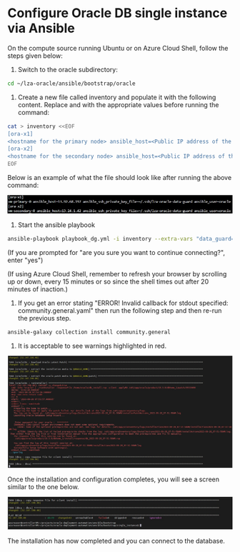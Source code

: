 # Configure Oracle DB single instance via Ansible

On the compute source running Ubuntu or on Azure Cloud Shell, follow the steps given below:

1. Switch to the oracle subdirectory:

```bash
cd ~/lza-oracle/ansible/bootstrap/oracle
```

1. Create a new file called inventory and populate it with the following content. Replace <hostname> and <Public IP address of the Azure VM created via terraform> with the appropriate values before running the command:

```bash
cat > inventory <<EOF
[ora-x1]
<hostname for the primary node> ansible_host=<Public IP address of the primary node created via terraform or Bicep>  ansible_ssh_private_key_file=~/.ssh/lza-oracle-data-guard ansible_user=oracle
[ora-x2]
<hostname for the secondary node> ansible_host=<Public IP address of the secondary node created via terraform or Bicep>   ansible_ssh_private_key_file=~/.ssh/lza-oracle-data-guard ansible_user=oracle
EOF
```

Below is an example of what the file should look like after running the above command:

 ![Inventory file data guard](media/inventory_dg.jpg)

1. Start the ansible playbook

```bash
ansible-playbook playbook_dg.yml -i inventory --extra-vars "data_guard=yes"
```

(If you are prompted for "are you sure you want to continue connecting?", enter "yes")

(If using Azure Cloud Shell, remember to refresh your browser by scrolling up or down, every 15 minutes or so since the shell times out after 20 minutes of inaction.)

1. If you get an error stating "ERROR! Invalid callback for stdout specified: community.general.yaml" then run the following step and then re-run the previous step.

```bash
ansible-galaxy collection install community.general
```

1. It is acceptable to see warnings highlighted in red.

![Warnings dg](media/warnings.jpg)

Once the installation and configuration completes, you will see a screen similar to the one below.

![Complete dg](media/complete.jpg)

The installation has now completed and you can connect to the database.
